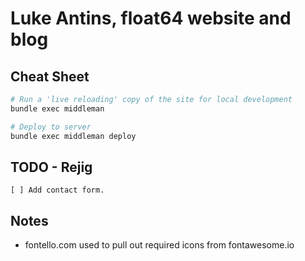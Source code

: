 # Luke Antins, float64 website and blog

## Cheat Sheet

```bash
# Run a 'live reloading' copy of the site for local development
bundle exec middleman

# Deploy to server
bundle exec middleman deploy
```

## TODO - Rejig

    [ ] Add contact form.

## Notes

  - fontello.com used to pull out required icons from fontawesome.io
